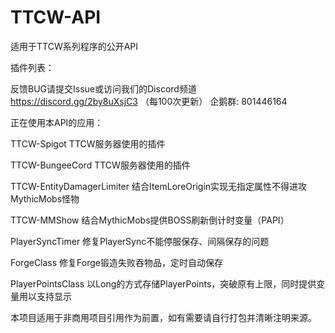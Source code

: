 # TTCW-API
适用于TTCW系列程序的公开API

插件列表：

反馈BUG请提交Issue或访问我们的Discord频道 https://discord.gg/2by8uXsjC3 （每100次更新）  企鹅群: 801446164

正在使用本API的应用：

TTCW-Spigot TTCW服务器使用的插件

TTCW-BungeeCord TTCW服务器使用的插件

TTCW-EntityDamagerLimiter 结合ItemLoreOrigin实现无指定属性不得进攻MythicMobs怪物

TTCW-MMShow 结合MythicMobs提供BOSS刷新倒计时变量（PAPI）

PlayerSyncTimer 修复PlayerSync不能停服保存、间隔保存的问题

ForgeClass 修复Forge锻造失败吞物品，定时自动保存

PlayerPointsClass 以Long的方式存储PlayerPoints，突破原有上限，同时提供变量用以支持显示

本项目适用于非商用项目引用作为前置，如有需要请自行打包并清晰注明来源。
